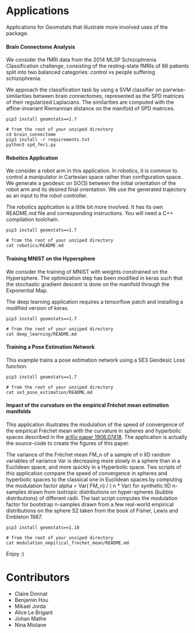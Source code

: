 # Applications

Applications for Geomstats that illustrate more involved uses of the package.

#### Brain Connectome Analysis

We consider the fMRI data from the 2014 MLSP Schizophrenia Classification challenge, consisting
of the resting-state fMRIs of 86 patients split into two balanced categories: control vs people suffering
schizophrenia.

We approach the classification task by using a SVM classifier on pairwise-similarities between brain connectomes,
represented as the SPD matrices of their regularized Laplacians. The similarities are computed with the affine-invariant
Riemannian distance on the manifold of SPD matrices.

```
pip3 install geomstats==1.7

# from the root of your unziped directory
cd brain_connectome
pip3 install -r requirements.txt
python3 spd_fmri.py
```

#### Robotics Application

We consider a robot arm in this application. In robotics, it is common to control a manipulator in Cartesian space rather
than configuration space. We generate a geodesic on SO(3) between the initial orientation of the robot arm and its
desired final orientation. We use the generated trajectory as an input to the robot controller.

The robotics application is a little bit more involved. It has its own README.md file and corresponding instructions. You will
need a C++ compilation toolchain.

```
pip3 install geomstats==1.7

# from the root of your unziped directory
cat robotics/README.md
```

#### Training MNIST on the Hypersphere

We consider the training of MNIST with weights constrained on the Hypersphere. The optimization step has been modified in keras
such that the stochastic gradient descent is done on the manifold through the Exponential Map.

The deep learning application requires a tensorflow patch and installing a modified version of keras.
```
pip3 install geomstats==1.7

# from the root of your unziped directory
cat deep_learning/README.md
```

#### Training a Pose Estimation Network

This example trains a pose estimation network using a SE3 Geodesic Loss function.

```
pip3 install geomstats==1.7

# from the root of your unziped directory
cat se3_pose_estimation/README.md
```


#### Impact of the curvature on the empirical Fréchet mean estimation manifolds

This application illustrates the modulation of the speed of convergence of the
empirical Fréchet mean with the curvature in spheres and hyperbolic spaces described in 
the [arXiv paper 1906.07418](https://arxiv.org/abs/1906.07418). The application is actually 
the source-code to create the figures of this paper.  

The variance of the Fréchet mean FM_n of a sample of n IID random variables of variance Var is 
decreasing more slowly in a sphere than in a Euclidean space, and more quickly in a Hyperbolic space. 
Two scripts of this application compare the speed of convergence in spheres and hyperbolic spaces to 
the classical one in Euclidean spaces by computing the  modulation factor 
alpha = Var( FM_n) / ( n * Var) for synthetic IID n-samples drawn from isotropic distributions 
on hyper-spheres (bubble distributions) of different radii. 
The last script computes the modulation factor for bootstrap n-samples drawn from a few real-world 
empirical distributions on the sphere S2 taken from the book of Fisher, Lewis and Embleton 1987.

```
pip3 install geomstats==1.18

# from the root of your unziped directory
cat modulation_empirical_frechet_mean/README.md
```


Enjoy :)

# Contributors

* Claire Donnat
* Benjamin Hou
* Mikael Jorda
* Alice Le Brigant
* Johan Mathe
* Nina Miolane
